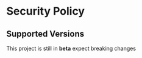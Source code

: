 # Security Policy

## Supported Versions

This project is still in **beta** expect breaking changes
